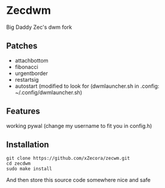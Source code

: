 # Zecdwm
Big Daddy Zec's dwm fork
## Patches
+ attachbottom
+ fibonacci
+ urgentborder
+ restartsig
+ autostart (modified to look for (dwmlauncher.sh in .config: ~/.config/dwmlauncher.sh)

## Features
working pywal (change my username to fit you in config.h)

## Installation
```
git clone https://github.com/xZecora/zecwm.git
cd zecdwm
sudo make install
```
And then store this source code somewhere nice and safe
